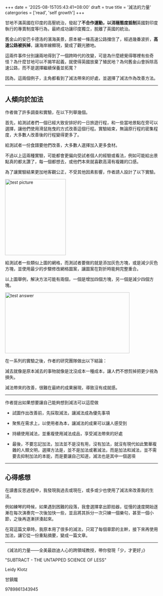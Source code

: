 +++
date = '2025-08-15T05:43:41+08:00'
draft = true
title = '減法的力量'
catergories = ['read', 'self growth']
+++

甘地不滿英國在印度的高壓統治，發起了**不合作運動，以消極態度抵制**英國對印度執行的專賣制度等行為，最終成功讓印度獨立，脫離了英國的統治。

舊金山的安巴卡德洛的濱海美景，原本被一條高速公路擋住了，經過幾番波折，**高速公路被拆掉**，讓海岸線顯現，變成了觀光勝地。

這兩件事件分別讓兩地得到了一個跨時代的改變，可是為什麼總覺得哪裡有些奇怪？為什麼甘地可以不揭竿起義，就使得英國放棄了殖民地？為何舊金山會拆除高速公路，而不是選擇繼續保養並拓寬？

因為，這兩個例子，主角都看到了減法帶來的好處，並選擇了減法作為改善方法。


---


## 人傾向於加法

作者做了許多調查和實驗，在以下列舉幾個。

首先，給測試者們一個已經大致安排好的一日旅遊行程，和一些當地景點在旁可以選擇，讓他們使用滑鼠拖曳的方式改善這個行程。實驗結束，無論原行程的密集程度，大多數人改善後的行程變得更多了。

給測試者一份食譜要他們改善，大多數人選擇加入更多食材。

不過以上這兩種實驗，可能都會更偏向受試者個人的經驗或看法，例如可能給出景點真的都太讚了，每一個都想去，或他們本來就喜歡高湯有複雜的口感。

為了讓實驗結果更加地客觀公正，不受其他因素影響，作者請人設計了以下實驗。

<img src="/article/subtract/test.jpg" alt="test picture" width="200" height="250">

給測試者一些類似上圖的網格，而測試者要做的就是添加灰色方塊，或是減少灰色方塊，並使用最少的步驟修改網格圖案，讓圖案在對折時能夠完整重合。

以上圖舉例，解決方法可能有兩個，一個是增加四個方塊，另一個是減少四個方塊。

<img src="/article/subtract/answer.jpg" alt="test answer" width="410" height="200">


在一系列的實驗之後，作者的研究團隊做出以下結論：

減去就像是原本減去的事物就像是沈沒成本一種成本，讓人們不想剪掉把更少視為損失。

減法帶來的改善，很難在最終的成果展現，導致沒有成就感。


---


作者提出如果想要讓自己能夠想到減法可以這麼做
- 試圖作出改善前，先採取減法，讓減法成為優先事項

- 聚焦在需求上，以使用者為本，讓減法的成果可以讓人感受到

- 持續使用減法，並重複使用減法成品，享受減法帶來的好處

- 最後，不要忘記加法，加法並不是沒有用，沒有加法，就沒有現代如此繁華複雜的人類文明，選擇方法是，並不是加法或著減法，而是加法和減法，並不需要去抑制加法的本能，而是要讓自己知道，減法也是其中一個選項

---

## 心得感想


在讀書反思過程中，我發現我過去或現在，或多或少也使用了減法來改善我的生活。

例如練琴的時候，如果遇到困難的段落，我會選擇拿出節拍器，從慢的速度開始逐漸在每次演奏完一次後加快一些，並且將其拆分一次只練一個樂句，甚至一個小節，之後再逐漸拼湊起來。

在寫這篇文章時，我原本用了很多的減法，只寫了每個章節的主幹，接下來再使用加法，讓它從一份重點摘要，變成一篇文章。

---

《減法的力量——全美最啟迪人心的跨領域教授，帶你發現「少，才更好」》

"SUBTRACT - THE UNTAPPED SCIENCE OF LESS"

Leidy Klotz

甘鎮隴

9789861343945




